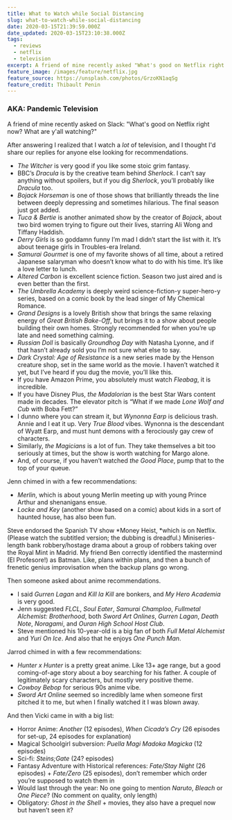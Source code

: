```yaml
---
title: What to Watch while Social Distancing
slug: what-to-watch-while-social-distancing
date: 2020-03-15T21:39:59.000Z
date_updated: 2020-03-15T23:10:38.000Z
tags:
  - reviews
  - netflix
  - television
excerpt: A friend of mine recently asked "What's good on Netflix right now? What are y'all watching?"
feature_image: /images/feature/netflix.jpg
feature_source: https://unsplash.com/photos/GrzoKN1aqSg
feature_credit: Thibault Penin
---
```


### AKA: Pandemic Television

A friend of mine recently asked on Slack: "What's good on Netflix right now? What are y'all watching?"

After answering I realized that I watch a _lot_ of television, and I thought I'd share our replies for anyone else looking for recommendations.

- _The Witcher_ is very good if you like some stoic grim fantasy.
- BBC’s _Dracula_ is by the creative team behind _Sherlock_. I can’t say anything without spoilers, but if you dig _Sherlock_, you’ll probably like _Dracula_ too.
- _Bojack Horseman_ is one of those shows that brilliantly threads the line between deeply depressing and sometimes hilarious. The final season just got added.
- _Tuca & Bertie_ is another animated show by the creator of _Bojack_, about two bird women trying to figure out their lives, starring Ali Wong and Tiffany Haddish.
- _Derry Girls_ is so goddamn funny I’m mad I didn’t start the list with it. It’s about teenage girls in Troubles-era Ireland.
- _Samurai Gourmet_ is one of my favorite shows of all time, about a retired Japanese salaryman who doesn’t know what to do with his time. It’s like a love letter to lunch.
- _Altered Carbon_ is excellent science fiction. Season two just aired and is even better than the first.
- _The Umbrella Academy_ is deeply weird science-fiction-y super-hero-y series, based on a comic book by the lead singer of My Chemical Romance.
- _Grand Designs_ is a lovely British show that brings the same relaxing energy of _Great British Bake-Off_, but brings it to a show about people building their own homes. Strongly recommended for when you’re up late and need something calming.
- _Russian Doll_ is basically _Groundhog Day_ with Natasha Lyonne, and if that hasn’t already sold you I’m not sure what else to say.
- _Dark Crystal: Age of Resistance_ is a new series made by the Henson creature shop, set in the same world as the movie. I haven’t watched it yet, but I’ve heard if you dug the movie, you’ll like this.
- If you have Amazon Prime, you absolutely must watch _Fleabag_, it is incredible.
- If you have Disney Plus, _the Madalorian_ is the best Star Wars content made in decades. The elevator pitch is “What if we made _Lone Wolf and Cub_ with Boba Fett?”
- I dunno where you can stream it, but _Wynonna Earp_ is delicious trash. Annie and I eat it up. Very _True Blood_ vibes. Wynonna is the descendant of Wyatt Earp, and must hunt demons with a ferociously gay crew of characters.
- Similarly, _the Magicians_ is a lot of fun. They take themselves a bit too seriously at times, but the show is worth watching for Margo alone.
- And, of course, if you haven’t watched _the Good Place_, pump that to the top of your queue.

Jenn chimed in with a few recommendations:

- _Merlin_, which is about young Merlin meeting up with young Prince Arthur and shenanigans ensue.
- _Locke and Key_ (another show based on a comic) about kids in a sort of haunted house, has also been fun.

Steve endorsed the Spanish TV show *Money Heist, *which is on Netflix. (Please watch the subtitled version; the dubbing is dreadful.) Miniseries-length bank robbery/hostage drama about a group of robbers taking over the Royal Mint in Madrid. My friend Ben correctly identified the mastermind (El Profesore!) as Batman. Like, plans within plans, and then a bunch of frenetic genius improvisation when the backup plans go wrong.

Then someone asked about anime recommendations.

- I said _Gurren Lagan_ and _Kill la Kill_ are bonkers, and _My Hero Academia_ is very good.
- Jenn suggested _FLCL_, _Soul Eater_, _Samurai Champloo_, _Fullmetal Alchemist: Brotherhood_, both _Sword Art Onlines_, _Gurren Lagan_, _Death Note_, _Noragami_, and _Ouran High School Host Club_.
- Steve mentioned his 10-year-old is a big fan of both _Full Metal Alchemist_ and _Yuri On Ice_. And also that he enjoys _One Punch Man_.

Jarrod chimed in with a few recommendations:

- _Hunter x Hunter_ is a pretty great anime. Like 13+ age range, but a good coming-of-age story about a boy searching for his father. A couple of legitimately scary characters, but mostly very positive theme.
- _Cowboy Bebop_ for serious 90s anime vibe.
- _Sword Art Online_ seemed so incredibly lame when someone first pitched it to me, but when I finally watched it I was blown away.

And then Vicki came in with a big list:

- Horror Anime: _Another_ (12 episodes), _When Cicada’s Cry_ (26 episodes for set-up, 24 episodes for explanation)
- Magical Schoolgirl subversion: _Puella Magi Madoka Magicka_ (12 episodes)
- Sci-fi: _Steins;Gate_ (24? episodes)
- Fantasy Adventure with Historical references: _Fate/Stay Night_ (26 episodes) + _Fate/Zero_ (25 episodes), don’t remember which order you’re supposed to watch them in
- Would last through the year: No one going to mention _Naruto_, _Bleach_ or _One Piece_? (No comment on quality, only length)
- Obligatory: _Ghost in the Shell_ + movies, they also have a prequel now but haven’t seen it?
